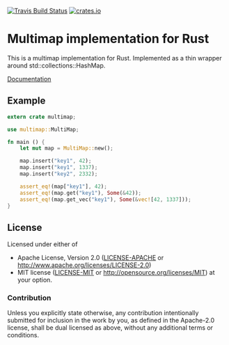 [![Travis Build Status](https://travis-ci.org/havarnov/multimap.svg?branch=master)](https://travis-ci.org/havarnov/multimap)
[![crates.io](http://meritbadge.herokuapp.com/multimap)](https://crates.io/crates/multimap)

# Multimap implementation for Rust

This is a multimap implementation for Rust. Implemented as a thin wrapper around
std::collections::HashMap.

[Documentation](http://havarnov.github.io/multimap)

## Example

````rust
extern crate multimap;

use multimap::MultiMap;

fn main () {
    let mut map = MultiMap::new();

    map.insert("key1", 42);
    map.insert("key1", 1337);
    map.insert("key2", 2332);

    assert_eq!(map["key1"], 42);
    assert_eq!(map.get("key1"), Some(&42));
    assert_eq!(map.get_vec("key1"), Some(&vec![42, 1337]));
}
````

## License

Licensed under either of
 * Apache License, Version 2.0 ([LICENSE-APACHE](LICENSE-APACHE) or http://www.apache.org/licenses/LICENSE-2.0)
 * MIT license ([LICENSE-MIT](LICENSE-MIT) or http://opensource.org/licenses/MIT)
at your option.

### Contribution

Unless you explicitly state otherwise, any contribution intentionally submitted
for inclusion in the work by you, as defined in the Apache-2.0 license, shall be dual licensed as above, without any
additional terms or conditions.
